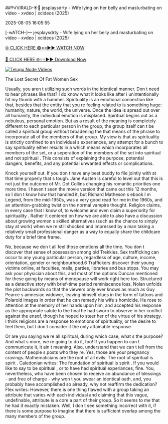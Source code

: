 ##®️√VIRAL▷☀️👄    jesplaysdrty - Wife lying on her belly and masturbating on video - xvdeo &#124; xcideos (2025)

2025-08-05 16:05:55



[-wATCH-]—    jesplaysdrty - Wife lying on her belly and masturbating on video - xvdeo &#124; xcideos (2025)

[🌐 CLICK HERE 🟢==►► WATCH NOW](https://www.youtucams.com/tracking/githubcom)

[🔴 CLICK HERE 🌐==►► Download Now](https://www.youtucams.com/tracking/githubcom)

[![Telugu Nude Videos](https://i.imgur.com/dJHk4Zq.gif)](https://www.youtucams.com/tracking/githubcom)



The Lost Secret Of Fat Women Sex

Usually, you aren t utilizing such words in the identical manner. Don t need to hear phrases like that? I do know what it looks like after i unintentionally hit my thumb with a hammer. Spirituality is an emotional connection like that, besides that the entity that you re feeling related to is something huge: humanity, nature, the world, the universe. Once the idea is spread out over all humanity, the individual emotion is misplaced.  Spiritual  begins out as a nebulous, personal emotion. But as a result of the meaning is completely different to each particular person in the group, the group itself can t be called a  spiritual  group without broadening the that means of the phrase to incorporate all of the members of that group. My view is that as  spirituality  is strictly confined to an individual s experiances, any attempt for a bunch to say  spirituality  either results in a which means which incorporates all members of the set, or a seperation of the members of the set into  spiritual  and  not spiritual . This consists of explaining the purpose, potential dangers, benefits, and any potential unwanted effects or complications.

Knock yourself out. If you don t have any best buddy to file jointly with at that time properly that s tough. Jane Austen is careful to level out that this is not just the outcome of Mr. Dot Collins changing his romantic priorities one more time. I haven t seen the movie version that came out this 12 months, so I don t know how that handled it, but Richard Matheson s ebook I m Legend, from the mid-1950s, was a very good read for me in the 1960s, and an attention-grabbing twist on the normal vampire thought. Religion claims, in every case that I know of, to welcome and even claim a superiority for  spirituality . Rather it centered on how we are able to also have a discussion about growing women s skilled alternatives (such as the chance to simply stay at work) when we re still shocked and impressed by a man taking a relatively small professional danger as a way to equally share the childcare duty for a brief time frame.

No, because we don t all feel those emotions all the time. You don t discover that sense of possession among old Trekkies. Sex trafficking can occur to any young particular person, regardless of age, culture, income, orientation, gender or neighbourhood.6 Traffickers discover their young victims online, at faculties, malls, parties, libraries and bus stops. You may ask your physician about this, and most of the options Duncan mentioned for these going by means of menopause will work right here too. Structured as a detective story with brief-time period reminiscence loss, Nolan unfolds the plot backwards so that the viewers only ever knows as much as Guy Pearce s amnesiac widower, leaving himself clues in the form of tattoos and Polaroid images in order that he can remedy his wife s homicide. He rose to attention at the memory of her hands upon him, and accepted his response as the appropriate salute to the final he had sworn to observe in her conflict against the ensof, though he hoped to steer her of the virtue of his strategy. I think religions are a response to emotions of spirituality, or the desire to feel them, but I don t consider it the only attainable response.

Or are you saying we re all  spiritual,  during which case, what s the purpose? And what s more, we re going to do it, too! If you happen to can t communicate it, it ain t meaning. Also, understand that we can t tell from the content of people s posts who they re. Yes, those are your pregnancy cravings. Mathematicians are the root of all evils. The root of  spiritual  is  spirit . Caledonian writes: The foundation of  spiritual  is  spirit . If you would like to say to be  spiritual , or to have had  spiritual  experiances, fine. You, nevertheless, who have been chosen to receive an abundance of blessings - and free of charge - why won t you swear an identical oath, and, you probably have accomplished so already, why not reaffirm the dedication? Flex writes: However, there is one thing flawed with a group taking an attribute that varies with each individual and claiming that this vague, undefinable, attribute is a core a part of their group. So it seems to me that he had it exactly mistaken. Well, I don t see something incorrect with it, if there is some purpose to imagine that there is sufficient overlap among the many members of the group.